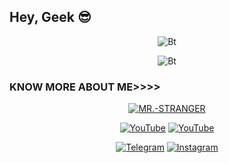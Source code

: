 ## Hey, Geek 😎
<p align="center"><img src="https://user-images.githubusercontent.com/76559435/120278129-84b04f80-c2d2-11eb-9a3c-a0f347cb32e0.gif" alt="Bt">

<p align="center"><img src="https://user-images.githubusercontent.com/49580304/110318584-81067880-7fc2-11eb-8391-152d308e7f2b.gif" alt="Bt">
  
### KNOW MORE ABOUT ME>>>>
<p align="center"><a href="https://github.com/H-MR-STRANGER"><img title="MR.-STRANGER" src="https://github-readme-stats.vercel.app/api?username=H-MR-STRANGER&show_icons=true&include_all_commits=true&theme=chartreuse-dark&cache_seconds=3200"></a>
</p>

<p align="center">
<a href="https://github.com/H-MR-STRANGER"><img title="YouTube" src="https://img.shields.io/badge/ME.-STRANGER-brightgreen?style=for-the-badge&logo=github"></a>
<a href="https://youtube.com/channel/UCG4Lop1oQ9dsJ0XsO2NxHYA"><img title="YouTube" src="https://img.shields.io/badge/YouTube-MR.STRANGER-red?style=for-the-badge&logo=Youtube"></a>
</p>

<p align="center">
<a href="https://telegram.me/trytohacks_channel"><img title="Telegram" src="https://img.shields.io/badge/Telegram-black?style=for-the-badge&logo=Telegram"></a>
<a href="https://www.instagram.com/mr_stranger_h_/insgrm"><img title="Instagram" src="https://img.shields.io/badge/INSTAGRAM-purple?style=for-the-badge&logo=instagram"></a>
<p align="center">

